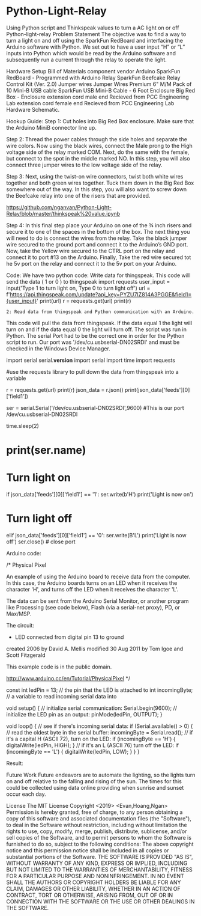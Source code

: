 # Python-Light-Relay
Using Python script and Thinkspeak values to turn a AC light on or off
Python-light-relay
Problem Statement
The objective was to find a way to turn a light on and off using the SparkFun RedBoard and interfacing the Arduino software with Python. We set out to have a user input “H” or “L” inputs into Python which would be read by the Arduino software and subsequently run a current through the relay to operate the light. 
 
Hardware Setup
Bill of Materials
component
vendor
Arduino
SparkFun RedBoard - Programmed with Arduino
Relay
SparkFun Beefcake Relay Control Kit (Ver. 2.0)
Jumper wires
Jumper Wires Premium 6" M/M Pack of 10
Mini-B USB cable
SparkFun USB Mini-B Cable - 6 Foot
Enclosure
Big Red Box - Enclosure
extension cord male end
Recieved from PCC Engineering Lab
extension cord female end
Recieved from PCC Engineering Lab
Hardware Schematic.

Hookup Guide:
Step 1:
	Cut holes into Big Red Box enclosure. Make sure that the Arduino MiniB connector line up.












Step 2: 
		Thread the power cables through the side holes and separate the wire colors.  Now using the black wires, connect the Male prong to the High voltage side of the relay marked COM. Next, do the same with the female, but connect to the spot in the middle marked NO. In this step, you will also connect three jumper wires to the low voltage side of the relay.








Step 3:
		Next, using the twist-on wire connectors, twist both white wires together and both green wires together. Tuck them down in the Big Red Box somewhere out of the way. In this step, you will also want to screw down the Beefcake relay into one of the risers that are provided. 





https://github.com/nganvan/Python-Light-Relay/blob/master/thinkspeak%20value.ipynb
















Step 4:
		In this final step place your Arduino on one of the ¾ inch risers and secure it to one of the spaces in the bottom of the box. The next thing you will need to do is connect the wires from the relay. Take the black jumper wire secured to the ground port and connect it to the Arduino’s GND port. Now, take the Yellow wire secured to the CTRL port on the relay and connect it to port #13 on the Arduino. Finally, Take the red wire secured tot he 5v port on the relay and connect it to the 5v port on your Arduino. 





















Code:
We have two python code:
Write data for thingspeak. 
This code will send the data ( 1 or 0 ) to thingspeak 
import requests 
user_input = input('Type 1 to turn light on, Type 0 to turn light off')
url = f'https://api.thingspeak.com/update?api_key=PYZU7IZ814A3PGGE&field1={user_input}'
print(url)
r = requests.get(url)
print(r)


	2: Read data from thingspeak and Python communication with an Arduino.
This code will pull the data from thingspeak. If the data equal 1 the light will turn on and if the data equal 0 the light will turn off.
The script was run in Python. The serial Port had to be the correct one in order for the Python script to run. Our port was '/dev/cu.usbserial-DN02SRDI' and must be checked in the Windows Device Manager.

import serial
serial.__version__
import serial
import time
import requests

#use the requests library to pull down the data from thingspeak into a variable

r = requests.get(url)
print(r)
json_data = r.json()
print(json_data['feeds'][0]['field1'])

ser = serial.Serial('/dev/cu.usbserial-DN02SRDI',9600)   #This is our port /dev/cu.usbserial-DN02SRDI

time.sleep(2)
# print(ser.name)
 # Turn light on     
if json_data['feeds'][0]['field1'] == '1':
    ser.write(b'H') 
    print('Light is now on')

 # Turn light off        
elif json_data['feeds'][0]['field1'] == '0':
    ser.write(B'L')
    print('Light is now off')
ser.close()  # close port









Arduino code:

/*
  Physical Pixel

  An example of using the Arduino board to receive data from the computer. In
  this case, the Arduino boards turns on an LED when it receives the character
  'H', and turns off the LED when it receives the character 'L'.

  The data can be sent from the Arduino Serial Monitor, or another program like
  Processing (see code below), Flash (via a serial-net proxy), PD, or Max/MSP.

  The circuit:
  - LED connected from digital pin 13 to ground

  created 2006
  by David A. Mellis
  modified 30 Aug 2011
  by Tom Igoe and Scott Fitzgerald

  This example code is in the public domain.

  http://www.arduino.cc/en/Tutorial/PhysicalPixel
*/

const int ledPin = 13; // the pin that the LED is attached to
int incomingByte;      // a variable to read incoming serial data into

void setup() {
  // initialize serial communication:
  Serial.begin(9600);
  // initialize the LED pin as an output:
  pinMode(ledPin, OUTPUT);
}

void loop() {
  // see if there's incoming serial data:
  if (Serial.available() > 0) {
    // read the oldest byte in the serial buffer:
    incomingByte = Serial.read();
    // if it's a capital H (ASCII 72), turn on the LED:
    if (incomingByte == 'H') {
      digitalWrite(ledPin, HIGH);
    }
    // if it's an L (ASCII 76) turn off the LED:
    if (incomingByte == 'L') {
      digitalWrite(ledPin, LOW);
    }
  }
}













Result: 

 
 
Future Work
Future endeavors are to automate the lighting, so the lights turn on and off relative to the falling and rising of the sun. The times for this could be collected using data online providing when sunrise and sunset occur each day.
 
 
 
License
The MIT License
Copyright <2019> <Evan,Hoang,Ngan>
Permission is hereby granted, free of charge, to any person obtaining a copy of this software and associated documentation files (the "Software"), to deal in the Software without restriction, including without limitation the rights to use, copy, modify, merge, publish, distribute, sublicense, and/or sell copies of the Software, and to permit persons to whom the Software is furnished to do so, subject to the following conditions:
The above copyright notice and this permission notice shall be included in all copies or substantial portions of the Software.
THE SOFTWARE IS PROVIDED "AS IS", WITHOUT WARRANTY OF ANY KIND, EXPRESS OR IMPLIED, INCLUDING BUT NOT LIMITED TO THE WARRANTIES OF MERCHANTABILITY, FITNESS FOR A PARTICULAR PURPOSE AND NONINFRINGEMENT. IN NO EVENT SHALL THE AUTHORS OR COPYRIGHT HOLDERS BE LIABLE FOR ANY CLAIM, DAMAGES OR OTHER LIABILITY, WHETHER IN AN ACTION OF CONTRACT, TORT OR OTHERWISE, ARISING FROM, OUT OF OR IN CONNECTION WITH THE SOFTWARE OR THE USE OR OTHER DEALINGS IN THE SOFTWARE.





